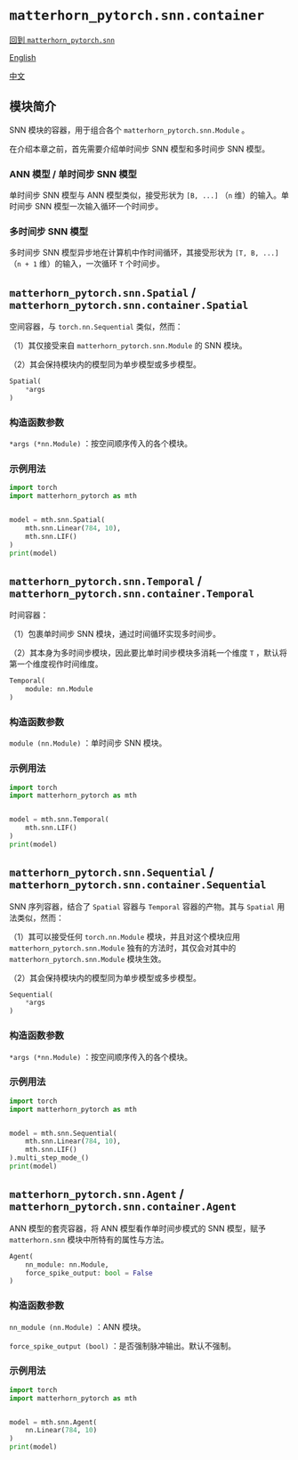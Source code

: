 # `matterhorn_pytorch.snn.container`

[回到 `matterhorn_pytorch.snn`](./README.md)

[English](../../en_us/snn/7_container.md)

[中文](../../zh_cn/snn/7_container.md)

## 模块简介

SNN 模块的容器，用于组合各个 `matterhorn_pytorch.snn.Module` 。

在介绍本章之前，首先需要介绍单时间步 SNN 模型和多时间步 SNN 模型。

### ANN 模型 / 单时间步 SNN 模型

单时间步 SNN 模型与 ANN 模型类似，接受形状为 `[B, ...]` （`n` 维）的输入。单时间步 SNN 模型一次输入循环一个时间步。

### 多时间步 SNN 模型

多时间步 SNN 模型异步地在计算机中作时间循环，其接受形状为 `[T, B, ...]` （`n + 1` 维）的输入，一次循环 `T` 个时间步。

## `matterhorn_pytorch.snn.Spatial` / `matterhorn_pytorch.snn.container.Spatial`

空间容器，与 `torch.nn.Sequential` 类似，然而：

（1）其仅接受来自 `matterhorn_pytorch.snn.Module` 的 SNN 模块。

（2）其会保持模块内的模型同为单步模型或多步模型。

```python
Spatial(
    *args
)
```

### 构造函数参数

`*args (*nn.Module)` ：按空间顺序传入的各个模块。

### 示例用法

```python
import torch
import matterhorn_pytorch as mth


model = mth.snn.Spatial(
    mth.snn.Linear(784, 10),
    mth.snn.LIF()
)
print(model)
```

## `matterhorn_pytorch.snn.Temporal` / `matterhorn_pytorch.snn.container.Temporal`

时间容器：

（1）包裹单时间步 SNN 模块，通过时间循环实现多时间步。

（2）其本身为多时间步模块，因此要比单时间步模块多消耗一个维度 `T` ，默认将第一个维度视作时间维度。

```python
Temporal(
    module: nn.Module
)
```

### 构造函数参数

`module (nn.Module)` ：单时间步 SNN 模块。

### 示例用法

```python
import torch
import matterhorn_pytorch as mth


model = mth.snn.Temporal(
    mth.snn.LIF()
)
print(model)
```

## `matterhorn_pytorch.snn.Sequential` / `matterhorn_pytorch.snn.container.Sequential`

SNN 序列容器，结合了 `Spatial` 容器与 `Temporal` 容器的产物。其与 `Spatial` 用法类似，然而：

（1）其可以接受任何 `torch.nn.Module` 模块，并且对这个模块应用 `matterhorn_pytorch.snn.Module` 独有的方法时，其仅会对其中的 `matterhorn_pytorch.snn.Module` 模块生效。

（2）其会保持模块内的模型同为单步模型或多步模型。

```python
Sequential(
    *args
)
```

### 构造函数参数

`*args (*nn.Module)` ：按空间顺序传入的各个模块。

### 示例用法

```python
import torch
import matterhorn_pytorch as mth


model = mth.snn.Sequential(
    mth.snn.Linear(784, 10),
    mth.snn.LIF()
).multi_step_mode_()
print(model)
```

## `matterhorn_pytorch.snn.Agent` / `matterhorn_pytorch.snn.container.Agent`

ANN 模型的套壳容器，将 ANN 模型看作单时间步模式的 SNN 模型，赋予 `matterhorn.snn` 模块中所特有的属性与方法。

```python
Agent(
    nn_module: nn.Module,
    force_spike_output: bool = False
)
```

### 构造函数参数

`nn_module (nn.Module)` ：ANN 模块。

`force_spike_output (bool)` ：是否强制脉冲输出。默认不强制。

### 示例用法

```python
import torch
import matterhorn_pytorch as mth


model = mth.snn.Agent(
    nn.Linear(784, 10)
)
print(model)
```